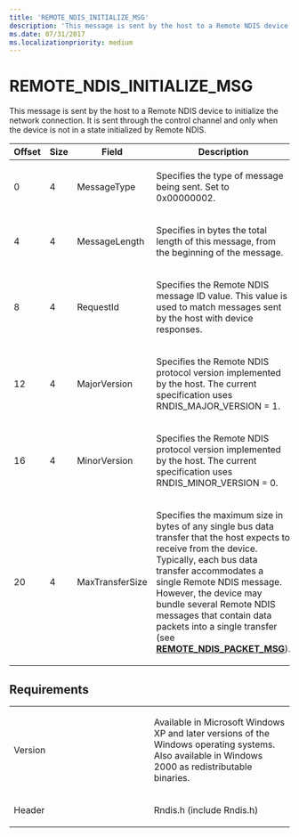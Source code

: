 ```yaml
---
title: 'REMOTE_NDIS_INITIALIZE_MSG'
description: 'This message is sent by the host to a Remote NDIS device to initialize the network connection.'
ms.date: 07/31/2017
ms.localizationpriority: medium
---
```


# REMOTE\_NDIS\_INITIALIZE\_MSG


This message is sent by the host to a Remote NDIS device to initialize the network connection. It is sent through the control channel and only when the device is not in a state initialized by Remote NDIS.

<table>
<colgroup>
<col width="25%" />
<col width="25%" />
<col width="25%" />
<col width="25%" />
</colgroup>
<thead>
<tr class="header">
<th>Offset</th>
<th>Size</th>
<th>Field</th>
<th>Description</th>
</tr>
</thead>
<tbody>
<tr class="odd">
<td><p>0</p></td>
<td><p>4</p></td>
<td><p>MessageType</p></td>
<td><p>Specifies the type of message being sent. Set to 0x00000002.</p></td>
</tr>
<tr class="even">
<td><p>4</p></td>
<td><p>4</p></td>
<td><p>MessageLength</p></td>
<td><p>Specifies in bytes the total length of this message, from the beginning of the message.</p></td>
</tr>
<tr class="odd">
<td><p>8</p></td>
<td><p>4</p></td>
<td><p>RequestId</p></td>
<td><p>Specifies the Remote NDIS message ID value. This value is used to match messages sent by the host with device responses.</p></td>
</tr>
<tr class="even">
<td><p>12</p></td>
<td><p>4</p></td>
<td><p>MajorVersion</p></td>
<td><p>Specifies the Remote NDIS protocol version implemented by the host. The current specification uses RNDIS_MAJOR_VERSION = 1.</p></td>
</tr>
<tr class="odd">
<td><p>16</p></td>
<td><p>4</p></td>
<td><p>MinorVersion</p></td>
<td><p>Specifies the Remote NDIS protocol version implemented by the host. The current specification uses RNDIS_MINOR_VERSION = 0.</p></td>
</tr>
<tr class="even">
<td><p>20</p></td>
<td><p>4</p></td>
<td><p>MaxTransferSize</p></td>
<td><p>Specifies the maximum size in bytes of any single bus data transfer that the host expects to receive from the device. Typically, each bus data transfer accommodates a single Remote NDIS message. However, the device may bundle several Remote NDIS messages that contain data packets into a single transfer (see <a href="remote-ndis-packet-msg.md" data-raw-source="[&lt;strong&gt;REMOTE_NDIS_PACKET_MSG&lt;/strong&gt;](remote-ndis-packet-msg.md)"><strong>REMOTE_NDIS_PACKET_MSG</strong></a>).</p></td>
</tr>
</tbody>
</table>

 

## Requirements

<table>
<colgroup>
<col width="50%" />
<col width="50%" />
</colgroup>
<tbody>
<tr class="odd">
<td><p>Version</p></td>
<td><p>Available in Microsoft Windows XP and later versions of the Windows operating systems. Also available in Windows 2000 as redistributable binaries.</p></td>
</tr>
<tr class="even">
<td><p>Header</p></td>
<td>Rndis.h (include Rndis.h)</td>
</tr>
</tbody>
</table>

 

 





